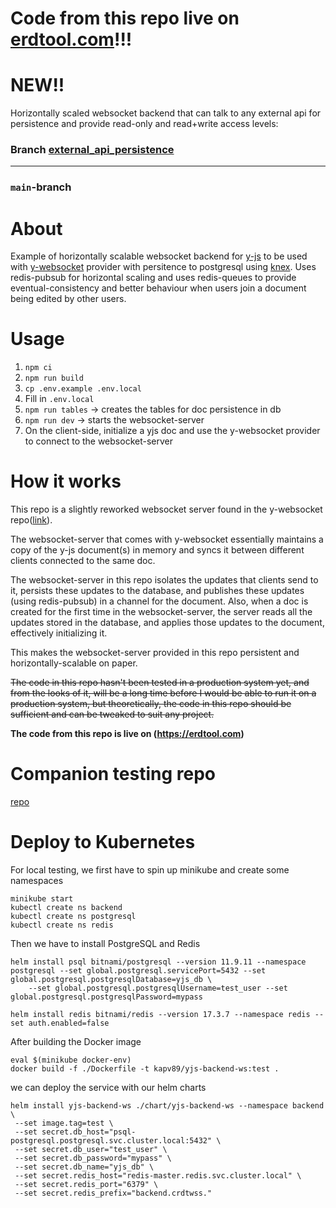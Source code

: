 # Code from this repo live on [erdtool.com](https://erdtool.com)!!!

# NEW!!
Horizontally scaled websocket backend that can talk to any external api for persistence and provide read-only and read+write access levels:
### Branch [external_api_persistence](https://github.com/kapv89/yjs-scalable-ws-backend/tree/external_api_persistence)

---

### `main`-branch

# About
Example of horizontally scalable websocket backend for [y-js](https://github.com/yjs/yjs) to be used with [y-websocket](https://github.com/yjs/y-websocket) provider with persitence to postgresql using [knex](http://knexjs.org/). Uses redis-pubsub for horizontal scaling and uses redis-queues to provide eventual-consistency and better behaviour when users join a document being edited by other users.

# Usage
1. `npm ci`
2. `npm run build`
3. `cp .env.example .env.local`
4. Fill in `.env.local`
5. `npm run tables` -> creates the tables for doc persistence in db
5. `npm run dev` -> starts the websocket-server
6. On the client-side, initialize a yjs doc and use the y-websocket provider to connect to the websocket-server

# How it works
This repo is a slightly reworked websocket server found in the y-websocket repo([link](https://github.com/yjs/y-websocket/blob/master/bin/server.js)).

The websocket-server that comes with y-websocket essentially maintains a copy of the y-js document(s) in memory and syncs it between different clients connected to the same doc.

The websocket-server in this repo isolates the updates that clients send to it, persists these updates to the database, and publishes these updates (using redis-pubsub) in a channel for the document. Also, when a doc is created for the first time in the websocket-server, the server reads all the updates stored in the database, and applies those updates to the document, effectively initializing it.

This makes the websocket-server provided in this repo persistent and horizontally-scalable on paper.

~~The code in this repo hasn't been tested in a production system yet, and from the looks of it, will be a long time before I would be able to run it on a production system, but theoretically, the code in this repo should be sufficient and can be tweaked to suit any project.~~

**The code from this repo is live on (https://erdtool.com)**

# Companion testing repo
[repo](https://github.com/kapv89/yjs-scalable-ws-backend-test)

# Deploy to Kubernetes

For local testing, we first have to spin up minikube and create some namespaces

```
minikube start
kubectl create ns backend
kubectl create ns postgresql
kubectl create ns redis
```

Then we have to install PostgreSQL and Redis

```
helm install psql bitnami/postgresql --version 11.9.11 --namespace postgresql --set global.postgresql.servicePort=5432 --set global.postgresql.postgresqlDatabase=yjs_db \
    --set global.postgresql.postgresqlUsername=test_user --set global.postgresql.postgresqlPassword=mypass

helm install redis bitnami/redis --version 17.3.7 --namespace redis --set auth.enabled=false
```

After building the Docker image

```
eval $(minikube docker-env)
docker build -f ./Dockerfile -t kapv89/yjs-backend-ws:test .
```

we can deploy the service with our helm charts

```
helm install yjs-backend-ws ./chart/yjs-backend-ws --namespace backend \
 --set image.tag=test \
 --set secret.db_host="psql-postgresql.postgresql.svc.cluster.local:5432" \
 --set secret.db_user="test_user" \
 --set secret.db_password="mypass" \
 --set secret.db_name="yjs_db" \
 --set secret.redis_host="redis-master.redis.svc.cluster.local" \
 --set secret.redis_port="6379" \
 --set secret.redis_prefix="backend.crdtwss."
 ```